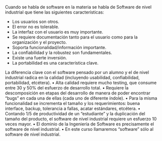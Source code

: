 Cuando se habla de software en la materia se habla de Software de nivel industrial que tiene las siguientes características:
* Los usuarios son otros.
* El error no es tolerable.
* La interfaz con el usuario es muy importante.
* Se requiere documentación tanto para el usuario como para la organización y el proyecto.
* Soporta funcionalidad/información importante.
* La confiabilidad y la robustez son fundamentales.
* Existe una fuerte inversión.
* La portabilidad es una característica clave.

La diferencia clave con el software pensado por un alumno y el de nivel industrial
radica en la calidad (incluyendo usabilidad, confiabilidad, portabilidad, etcétera).
• Alta calidad requiere mucho testing, que consume entre 30 y 50% del esfuerzo de
desarrollo total.
• Requiere la descomposición en etapas del desarrollo de manera de poder encontrar “bugs” en cada una de ellas (cada uno de diferente índole).
• Para la misma funcionalidad se incrementa el tamaño y los requerimientos: buena
interface, backup, tolerancia a fallas, acatar estándares, etcétera.
• Contando 1/5 de productividad de un “estudiante” y la duplicación del tamaño
del producto, el software de nivel industrial requiere un esfuerzo 10 veces mayor.
• El dominio de la Ingeniería de Software es precisamente el software de nivel
industrial.
• En este curso llamaremos “software” sólo al software de nivel industrial.